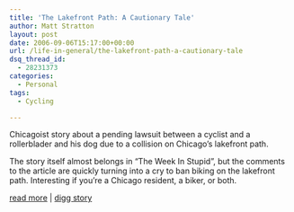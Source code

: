 ```yaml
---
title: 'The Lakefront Path: A Cautionary Tale'
author: Matt Stratton
layout: post
date: 2006-09-06T15:17:00+00:00
url: /life-in-general/the-lakefront-path-a-cautionary-tale
dsq_thread_id:
  - 28231373
categories:
  - Personal
tags:
  - Cycling

---
```

Chicagoist story about a pending lawsuit between a cyclist and a rollerblader and his dog due to a collision on Chicago&#8217;s lakefront path.

The story itself almost belongs in &#8220;The Week In Stupid&#8221;, but the comments to the article are quickly turning into a cry to ban biking on the lakefront path. Interesting if you&#8217;re a Chicago resident, a biker, or both.

[read more][1] | [digg story][2]

 [1]: http://www.chicagoist.com/archives/2006/09/06/the_lakefront_path_a_cautionary_tale.php
 [2]: http://digg.com/other_sports/The_Lakefront_Path_A_Cautionary_Tale